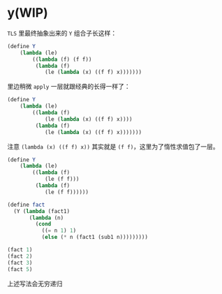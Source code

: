 # y(WIP)

`TLS` 里最终抽象出来的 `Y` 组合子长这样：

```scheme
(define Y
    (lambda (le)
        ((lambda (f) (f f))
         (lambda (f) 
            (le (lambda (x) ((f f) x)))))))
```

里边稍微 `apply` 一层就跟经典的长得一样了：

```scheme
(define Y
    (lambda (le)
        ((lambda (f)
            (le (lambda (x) ((f f) x))))
         (lambda (f)
            (le (lambda (x) ((f f) x)))))))
```

注意 `(lambda (x) ((f f) x))` 其实就是 `(f f)`，这里为了惰性求值包了一层。

```scheme
(define Y
    (lambda (le)
        ((lambda (f)
            (le (f f)))
         (lambda (f)
            (le (f f))))))

(define fact
  (Y (lambda (fact1)
       (lambda (n)
         (cond
           ((= n 1) 1)
           (else (* n (fact1 (sub1 n)))))))))

(fact 1)
(fact 2)
(fact 3)
(fact 5)
```

上述写法会无穷递归
